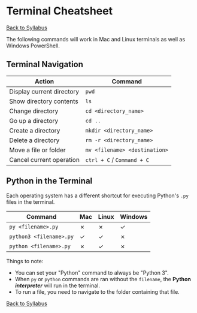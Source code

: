 # Terminal Cheatsheet

[Back to Syllabus](../README.md)

The following commands will work in Mac and Linux terminals as well as Windows PowerShell.

## Terminal Navigation

| Action                    | Command                       |
| ------------------------- | ----------------------------- |
| Display current directory | `pwd`                         |
| Show directory contents   | `ls`                          |
| Change directory          | `cd <directory_name>`         |
| Go up a directory         | `cd ..`                       |
| Create a directory        | `mkdir <directory_name>`      |
| Delete a directory        | `rm -r <directory_name>`      |
| Move a file or folder     | `mv <filename> <destination>` |
| Cancel current operation  | `ctrl + C` / `Command + C`    |

## Python in the Terminal

Each operating system has a different shortcut for executing Python's `.py` files in the terminal.

| Command                 | Mac      | Linux    | Windows  |
| ----------------------- | -------- | -------- | -------- |
| `py <filename>.py`      | &#10007; | &#10007; | &#10003; |
| `python3 <filename>.py` | &#10003; | &#10003; | &#10007; |
| `python <filename>.py` | &#10007; | &#10003; | &#10007; |

Things to note:
- You can set your "Python" command to always be "Python 3".
- When `py` or `python` commands are ran without the `filename`, the **Python** **_interpreter_** will run in the terminal.
- To run a file, you need to navigate to the folder containing that file.

[Back to Syllabus](/README.md)